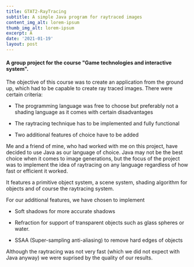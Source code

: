 ```yaml
---
title: GTAT2-RayTracing
subtitle: A simple Java program for raytraced images
content_img_alt: lorem-ipsum
thumb_img_alt: lorem-ipsum
excerpt: A
date: '2021-01-19'
layout: post
---
```

#### A group project for the course "Game technologies and interactive system".

The objective of this course was to create an application from the ground up, which had to be capable to create ray traced images. There were certain criteria:

*   The programming language was free to choose but preferably not a shading language as it comes with certain disadvantages

*   The raytracing technique has to be implemented and fully functional

*   Two additional features of choice have to be added

Me and a friend of mine, who had worked with me on this project, have decided to use Java as our language of choice. Java may not be the best choice when it comes to image generations, but the focus of the project was to implement the idea of raytracing on any language regardless of how fast or efficient it worked.

It features a primitive object system, a scene system, shading algorithm for objects and of course the raytracing system.

For our additional features, we have chosen to implement

*   Soft shadows for more accurate shadows

*   Refraction for support of transparent objects such as glass spheres or water.

*   SSAA (Super-sampling anti-aliasing) to remove hard edges of objects

Although the raytracing was not very fast (which we did not expect with Java anyway) we were suprised by the quality of our results.
